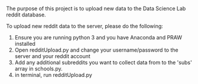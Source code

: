 The purpose of this project is to upload new data to the Data Science Lab reddit database. 

To upload new reddit data to the server, please do the following:
1. Ensure you are running python 3 and you have Anaconda and PRAW installed
2. Open redditUpload.py and change your username/password to the server and your reddit account
3. Add any additional subreddits you want to collect data from to the 'subs' array in schools.py.
4. in terminal, run redditUpload.py

